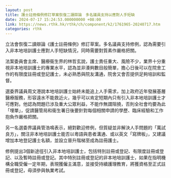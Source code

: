 ```yaml
---
layout: post
title: 護士註冊條例修訂草案恢復二讀辯論　多名議員支持以應對人手短缺
date: 2024-07-17 15:24:53.000000000 +08:00
link: https://news.rthk.hk/rthk/ch/component/k2/1761965-20240717.htm
categories: rthk
---
```


立法會恢復二讀辯論《護士註冊條例》修訂草案。多名議員支持修例，認為需要引入非本地培訓護士應對人手短缺情況，同時需要對質素作嚴格把關。

法案委員會主席、醫療衞生界的林哲玄說，護士責任重大、風險不少，業界十分重視非本地培訓護士的專業水平，認為並非湊夠數目般簡單，擔心日後可以在院舍工作的有限度註冊或登記護士，未必熟悉與院友溝通，院舍又會否提供足夠培訓和監督。

選委界議員周文港說本地培訓護士始終未能追上人手需求，加上政府近年發展基層醫療服務，形容遠水不能救近火，幾乎可以肯定短期內只有引入非本地培訓護士才可應對。他認為問題已涉及重大公眾利益，不能作無謂阻撓，否則全社會均要為此「埋單」，促請醫管局和衞生署日後要針對每個相關申請的學歷、臨床經驗和工作抱負作嚴格把關。

另一名選委界議員管浩鳴表示，絕對歡迎修例，但質疑並非解決人手問題的「萬試良方」，關注非本地培訓護士能否以粵語與患者溝通、或以英文「寫牌板」，又建議增加本地登記護士名額，並設立晉升階梯至成為註冊護士。

修例提出3個新途徑引入非本地培訓護士，包括特別註冊或登記、有限度註冊或登記、以及暫時註冊或登記。其中特別註冊或登記的非本地培訓護士，如果在指明機構全職受僱一定年期，表現獲僱主滿意，並接受持續護理教育，將獲資格至正式註冊或登記，毋須參與執業考試。
